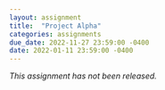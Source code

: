```yaml
---
layout: assignment
title:  "Project Alpha"
categories: assignments
due_date: 2022-11-27 23:59:00 -0400
date: 2022-01-11 23:59:00 -0400
---
```


*This assignment has not been released.*
